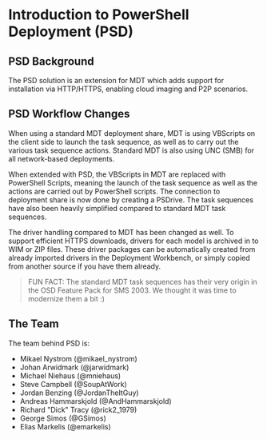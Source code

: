 # Introduction to PowerShell Deployment (PSD)

## PSD Background
The PSD solution is an extension for MDT which adds support for installation via HTTP/HTTPS, enabling cloud imaging and P2P scenarios. 

## PSD Workflow Changes
When using a standard MDT deployment share, MDT is using VBScripts on the client side to launch the task sequence, as well as to carry out the various task sequence actions. Standard MDT is also using UNC (SMB) for all network-based deployments. 

When extended with PSD, the VBScripts in MDT are replaced with PowerShell Scripts, meaning the launch of the task sequence as well as the actions are carried out by PowerShell scripts. The connection to deployment share is now done by creating a PSDrive. The task sequences have also been heavily simplified compared to standard MDT task sequences. 

The driver handling compared to MDT has been changed as well. To support efficient HTTPS downloads, drivers for each model is archived in to WIM or ZIP files. These driver packages can be automatically created from already imported drivers in the Deployment Workbench, or simply copied from another source if you have them already. 

> FUN FACT: The standard MDT task sequences has their very origin in the OSD Feature Pack for SMS 2003. We thought it was time to modernize them a bit :)

## The Team

The team behind PSD is:

* Mikael Nystrom (@mikael_nystrom)
* Johan Arwidmark (@jarwidmark)
* Michael Niehaus (@mniehaus)
* Steve Campbell (@SoupAtWork)
* Jordan Benzing (@JordanTheItGuy)
* Andreas Hammarskjold (@AndHammarskjold)
* Richard "Dick" Tracy (@rick2_1979)
* George Simos (@GSimos)
* Elias Markelis (@emarkelis)


